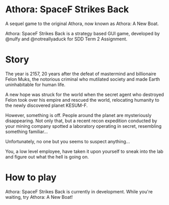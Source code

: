 # Athora: SpaceF Strikes Back
A sequel game to the original Athora, now known as Athora: A New Boat.

Athora: SpaceF Strikes Back is a strategy based GUI game, developed by @nulfy and @notreallyaduck for SDD Term 2 Assignment.

# Story
The year is 2157, 20 years after the defeat of mastermind and billionaire Felon Muks, the notorious criminal who mutilated society and made Earth uninhabitable for human life. 

A new hope was struck for the world when the secret agent who destroyed Felon took over his empire and rescued the world, relocating humanity to the newly discovered planet KESUM-F.

However, something is off. People around the planet are mysteriously disappearing. Not only that, but a recent recon expedition conducted by your mining company spotted a laboratory operating in secret, resembling something familiar...

Unfortunately, no one but you seems to suspect anything...

You, a low level employee, have taken it upon yourself to sneak into the lab and figure out what the hell is going on.

# How to play
Athora: SpaceF Strikes Back is currently in development. While you're waiting, try Athora: A New Boat!
